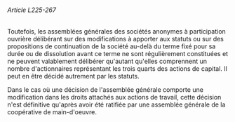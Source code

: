 ###### Article L225-267

Toutefois, les assemblées générales des sociétés anonymes à participation ouvrière délibérant sur des modifications à apporter aux statuts ou sur des propositions de continuation de la société au-delà du terme fixé pour sa durée ou de dissolution avant ce terme ne sont régulièrement constituées et ne peuvent valablement délibérer qu'autant qu'elles comprennent un nombre d'actionnaires représentant les trois quarts des actions de capital. Il peut en être décidé autrement par les statuts.

Dans le cas où une décision de l'assemblée générale comporte une modification dans les droits attachés aux actions de travail, cette décision n'est définitive qu'après avoir été ratifiée par une assemblée générale de la coopérative de main-d'oeuvre.

